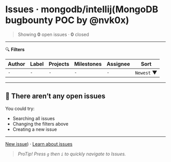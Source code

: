 # Issues · mongodb/intellij(MongoDB bugbounty POC by @nvk0x)

> Showing **0** open issues · **0** closed

---

🔍 **Filters**

| Author | Label | Projects | Milestones | Assignee | Sort |
|--------|-------|----------|-------------|----------|------|
| `-`    | `-`   | `-`      | `-`         | `-`      | `Newest` ▼ |

---

## 📝 There aren’t any open issues

You could try:
- Searching all issues
- Changing the filters above
- Creating a new issue

---

[New issue](https://github.com/mongodbintellij/issues/issues)) · [Learn about issues](https://github.com/mongodbintellij/issues/issues)

> _ProTip! Press `g` then `i` to quickly navigate to Issues._

